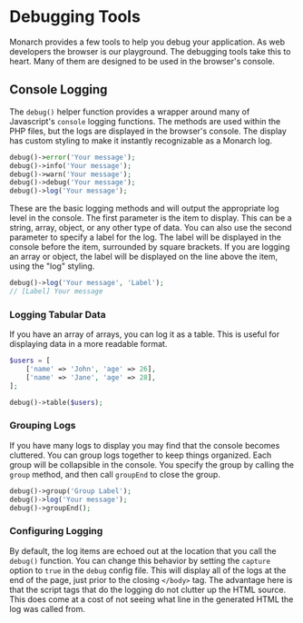 # Debugging Tools

Monarch provides a few tools to help you debug your application. As web developers the browser is our playground. The debugging tools take this to heart. Many of them are designed to be used in the browser's console.

## Console Logging

The `debug()` helper function provides a wrapper around many of Javascript's `console` logging functions. The methods are used within the PHP files, but the logs are displayed in the browser's console. The display has custom styling to make it instantly recognizable as a Monarch log.

```php
debug()->error('Your message');
debug()->info('Your message');
debug()->warn('Your message');
debug()->debug('Your message');
debug()->log('Your message');
```

These are the basic logging methods and will output the appropriate log level in the console. The first parameter is the item to display. This can be a string, array, object, or any other type of data. You can also use the second parameter to specify a label for the log. The label will be displayed in the console before the item, surrounded by square brackets. If you are logging an array or object, the label will be displayed on the line above the item, using the "log" styling.

```php
debug()->log('Your message', 'Label');
// [Label] Your message
```

### Logging Tabular Data

If you have an array of arrays, you can log it as a table. This is useful for displaying data in a more readable format.

```php
$users = [
    ['name' => 'John', 'age' => 26],
    ['name' => 'Jane', 'age' => 28],
];

debug()->table($users);
```

### Grouping Logs

If you have many logs to display you may find that the console becomes cluttered. You can group logs together to keep things organized.  Each group will be collapsible in the console. You specify the group by calling the `group` method, and then call `groupEnd` to close the group.

```php
debug()->group('Group Label');
debug()->log('Your message');
debug()->groupEnd();
```
### Configuring Logging

By default, the log items are echoed out at the location that you call the `debug()` function. You can change this behavior by setting the `capture` option to `true` in the `debug` config file. This will display all of the logs at the end of the page, just prior to the closing `</body>` tag. The advantage here is that the script tags that do the logging do not clutter up the HTML source. This does come at a cost of not seeing what line in the generated HTML the log was called from.
